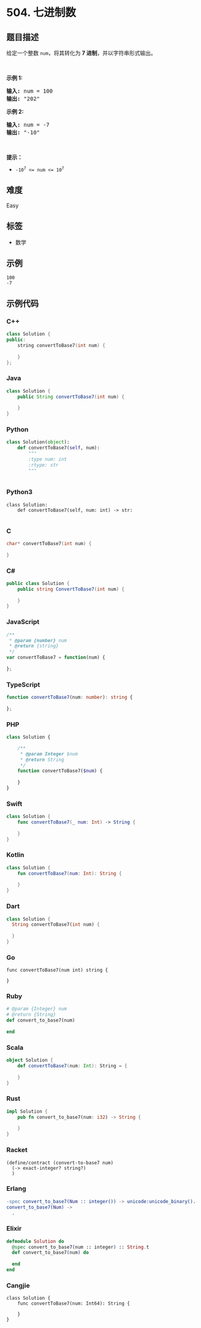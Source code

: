 # 504. 七进制数

## 题目描述

<p>给定一个整数 <code>num</code>，将其转化为 <strong>7 进制</strong>，并以字符串形式输出。</p>

<p>&nbsp;</p>

<p><strong>示例 1:</strong></p>

<pre>
<strong>输入:</strong> num = 100
<strong>输出:</strong> "202"
</pre>

<p><strong>示例 2:</strong></p>

<pre>
<strong>输入:</strong> num = -7
<strong>输出:</strong> "-10"
</pre>

<p>&nbsp;</p>

<p><strong>提示：</strong></p>

<ul>
	<li><code>-10<sup>7</sup>&nbsp;&lt;= num &lt;= 10<sup>7</sup></code></li>
</ul>


## 难度

Easy

## 标签

- 数学

## 示例

```
100
-7
```

## 示例代码

### C++

```cpp
class Solution {
public:
    string convertToBase7(int num) {
        
    }
};
```

### Java

```java
class Solution {
    public String convertToBase7(int num) {
        
    }
}
```

### Python

```python
class Solution(object):
    def convertToBase7(self, num):
        """
        :type num: int
        :rtype: str
        """
        
```

### Python3

```python3
class Solution:
    def convertToBase7(self, num: int) -> str:
        
```

### C

```c
char* convertToBase7(int num) {
    
}
```

### C#

```csharp
public class Solution {
    public string ConvertToBase7(int num) {
        
    }
}
```

### JavaScript

```javascript
/**
 * @param {number} num
 * @return {string}
 */
var convertToBase7 = function(num) {
    
};
```

### TypeScript

```typescript
function convertToBase7(num: number): string {
    
};
```

### PHP

```php
class Solution {

    /**
     * @param Integer $num
     * @return String
     */
    function convertToBase7($num) {
        
    }
}
```

### Swift

```swift
class Solution {
    func convertToBase7(_ num: Int) -> String {
        
    }
}
```

### Kotlin

```kotlin
class Solution {
    fun convertToBase7(num: Int): String {
        
    }
}
```

### Dart

```dart
class Solution {
  String convertToBase7(int num) {
    
  }
}
```

### Go

```golang
func convertToBase7(num int) string {
    
}
```

### Ruby

```ruby
# @param {Integer} num
# @return {String}
def convert_to_base7(num)
    
end
```

### Scala

```scala
object Solution {
    def convertToBase7(num: Int): String = {
        
    }
}
```

### Rust

```rust
impl Solution {
    pub fn convert_to_base7(num: i32) -> String {
        
    }
}
```

### Racket

```racket
(define/contract (convert-to-base7 num)
  (-> exact-integer? string?)
  )
```

### Erlang

```erlang
-spec convert_to_base7(Num :: integer()) -> unicode:unicode_binary().
convert_to_base7(Num) ->
  .
```

### Elixir

```elixir
defmodule Solution do
  @spec convert_to_base7(num :: integer) :: String.t
  def convert_to_base7(num) do
    
  end
end
```

### Cangjie

```cangjie
class Solution {
    func convertToBase7(num: Int64): String {

    }
}
```

